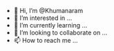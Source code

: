 - 👋 Hi, I’m @Khumanaram
- 👀 I’m interested in ...
- 🌱 I’m currently learning ...
- 💞️ I’m looking to collaborate on ...
- 📫 How to reach me ...

<!---
Khumanaram/Khumanaram is a ✨ special ✨ repository because its `README.md` (this file) appears on your GitHub profile.
You can click the Preview link to take a look at your changes.
--->
